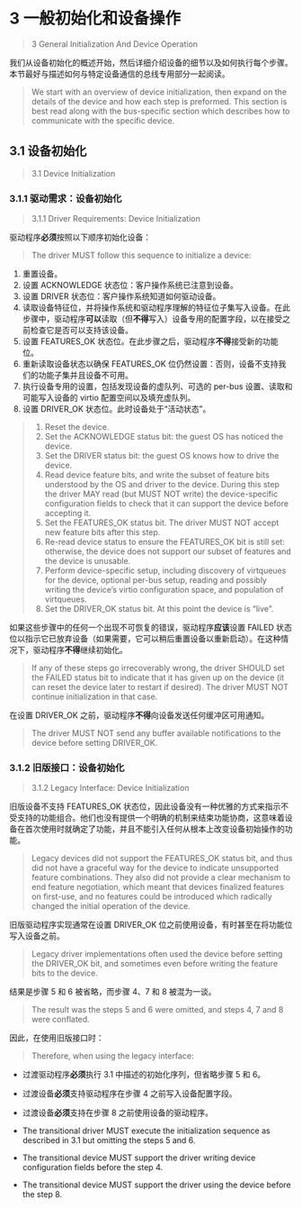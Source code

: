 ﻿# 3 一般初始化和设备操作

> 3 General Initialization And Device Operation

我们从设备初始化的概述开始，然后详细介绍设备的细节以及如何执行每个步骤。本节最好与描述如何与特定设备通信的总线专用部分一起阅读。

> We start with an overview of device initialization, then expand on the details of the device and how each step is preformed. This section is best read along with the bus-specific section which describes how to communicate with the specific device.

## 3.1 设备初始化

> 3.1 Device Initialization

### 3.1.1 驱动需求：设备初始化

> 3.1.1 Driver Requirements: Device Initialization

驱动程序**必须**按照以下顺序初始化设备：

> The driver MUST follow this sequence to initialize a device:

1. 重置设备。
2. 设置 ACKNOWLEDGE 状态位：客户操作系统已注意到设备。
3. 设置 DRIVER 状态位：客户操作系统知道如何驱动设备。
4. 读取设备特征位，并将操作系统和驱动程序理解的特征位子集写入设备。在此步骤中，驱动程序**可以**读取（但**不得**写入）设备专用的配置字段，以在接受之前检查它是否可以支持该设备。
5. 设置 FEATURES_OK 状态位。在此步骤之后，驱动程序**不得**接受新的功能位。
6. 重新读取设备状态以确保 FEATURES_OK 位仍然设置：否则，设备不支持我们的功能子集并且设备不可用。
7. 执行设备专用的设置，包括发现设备的虚队列、可选的 per-bus 设置、读取和可能写入设备的 virtio 配置空间以及填充虚队列。
8. 设置 DRIVER_OK 状态位。此时设备处于“活动状态”。

> 1. Reset the device.
> 2. Set the ACKNOWLEDGE status bit: the guest OS has noticed the device.
> 3. Set the DRIVER status bit: the guest OS knows how to drive the device.
> 4. Read device feature bits, and write the subset of feature bits understood by the OS and driver to the device. During this step the driver MAY read (but MUST NOT write) the device-specific configuration fields to check that it can support the device before accepting it.
> 5. Set the FEATURES_OK status bit. The driver MUST NOT accept new feature bits after this step.
> 6. Re-read device status to ensure the FEATURES_OK bit is still set: otherwise, the device does not support our subset of features and the device is unusable.
> 7. Perform device-specific setup, including discovery of virtqueues for the device, optional per-bus setup, reading and possibly writing the device’s virtio configuration space, and population of virtqueues.
> 8. Set the DRIVER_OK status bit. At this point the device is “live”.

如果这些步骤中的任何一个出现不可恢复的错误，驱动程序**应该**设置 FAILED 状态位以指示它已放弃设备（如果需要，它可以稍后重置设备以重新启动）。在这种情况下，驱动程序**不得**继续初始化。

> If any of these steps go irrecoverably wrong, the driver SHOULD set the FAILED status bit to indicate that it has given up on the device (it can reset the device later to restart if desired). The driver MUST NOT continue initialization in that case.

在设置 DRIVER_OK 之前，驱动程序**不得**向设备发送任何缓冲区可用通知。

> The driver MUST NOT send any buffer available notifications to the device before setting DRIVER_OK.

### 3.1.2 旧版接口：设备初始化

> 3.1.2 Legacy Interface: Device Initialization

旧版设备不支持 FEATURES_OK 状态位，因此设备没有一种优雅的方式来指示不受支持的功能组合。他们也没有提供一个明确的机制来结束功能协商，这意味着设备在首次使用时就确定了功能，并且不能引入任何从根本上改变设备初始操作的功能。

> Legacy devices did not support the FEATURES_OK status bit, and thus did not have a graceful way for the device to indicate unsupported feature combinations. They also did not provide a clear mechanism to end feature negotiation, which meant that devices finalized features on first-use, and no features could be introduced which radically changed the initial operation of the device.

旧版驱动程序实现通常在设置 DRIVER_OK 位之前使用设备，有时甚至在将功能位写入设备之前。

> Legacy driver implementations often used the device before setting the DRIVER_OK bit, and sometimes even before writing the feature bits to the device.

结果是步骤 5 和 6 被省略，而步骤 4、7 和 8 被混为一谈。

> The result was the steps 5 and 6 were omitted, and steps 4, 7 and 8 were conflated.

因此，在使用旧版接口时：

> Therefore, when using the legacy interface:

- 过渡驱动程序**必须**执行 3.1 中描述的初始化序列，但省略步骤 5 和 6。
- 过渡设备**必须**支持驱动程序在步骤 4 之前写入设备配置字段。
- 过渡设备**必须**支持在步骤 8 之前使用设备的驱动程序。

- The transitional driver MUST execute the initialization sequence as described in 3.1 but omitting the steps 5 and 6.
- The transitional device MUST support the driver writing device configuration fields before the step 4.
- The transitional device MUST support the driver using the device before the step 8.
